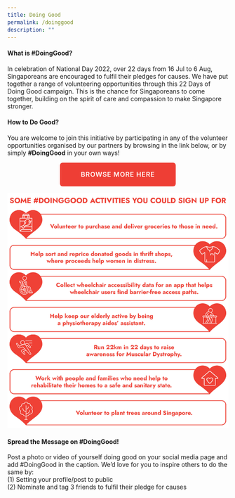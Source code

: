 ```yaml
---
title: Doing Good
permalink: /doinggood
description: ""
---
```

#### What is #DoingGood?
In celebration of National Day 2022, over 22 days from 16 Jul to 6 Aug, Singaporeans are encouraged to fulfil their pledges for causes. We have put together a range of volunteering opportunities through this 22 Days of Doing Good campaign. This is the chance for Singaporeans to come together, building on the spirit of care and compassion to make Singapore stronger.

#### How to Do Good?
You are welcome to join this initiative by participating in any of the volunteer opportunities organised by our partners by browsing in the link below, or by simply **#DoingGood** in your own ways!

<div style="text-align:center;"><a href="https://doinggood.ndp.gov.sg/" target="_blank" style="margin:0 auto;
    border-radius: 6px!important;
    background-color: #ee3e35!important;
    color: #fff!important;
    padding: 7px 47px!important;
    font-size: 15px!important;
    letter-spacing: .8px;
    font-weight: 600;
    height: 2.4rem;
    border-color: transparent;box-sizing: content-box;
    -moz-appearance: none;
    -webkit-appearance: none;
    align-items: center;
    border: 1px solid transparent;
    box-shadow: none;
    display: inline-flex;
    line-height: 1.5;
    position: relative;
    vertical-align: top;
    -webkit-touch-callout: none;
    -webkit-user-select: none;
    -moz-user-select: none;
    -ms-user-select: none;
    user-select: none;
    cursor: pointer;
    justify-content: center;
    text-align: center;
    white-space: nowrap;
    text-transform: uppercase!important;
		text-decoration: none;">BROWSE MORE HERE</a>
	</div>

![](/images/Pledge-DoingGood-Image1.jpg)

#### Spread the Message on #DoingGood!
Post a photo or video of yourself doing good on your social media page and add #DoingGood in the caption. We’d love for you to inspire others to do the same by:<br>
(1)	Setting your profile/post to public<br>
(2)	Nominate and tag 3 friends to fulfil their pledge for causes